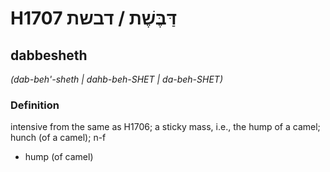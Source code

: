 # H1707 דַּבֶּשֶׁת / דבשת

## dabbesheth

_(dab-beh'-sheth | dahb-beh-SHET | da-beh-SHET)_

### Definition

intensive from the same as H1706; a sticky mass, i.e., the hump of a camel; hunch (of a camel); n-f

- hump (of camel)
